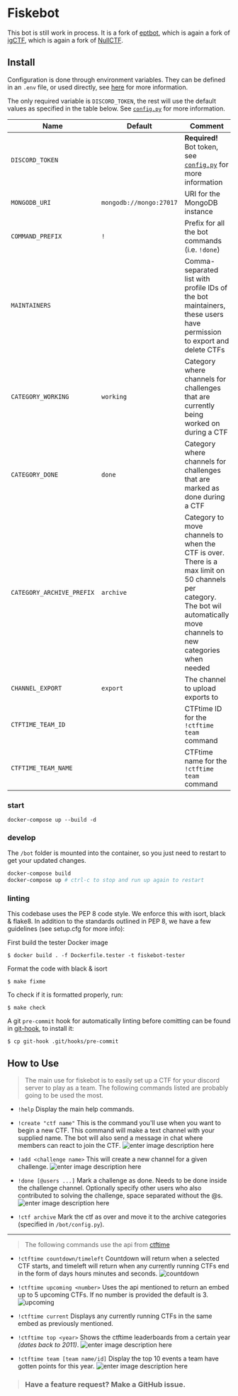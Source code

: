 # Fiskebot

This bot is still work in process. It is a fork of [eptbot](https://github.com/ept-team/eptbot), which is again a fork of [igCTF](https://gitlab.com/inequationgroup/igCTF), which is again a fork of [NullCTF](https://github.com/NullPxl/NullCTF).

## Install

Configuration is done through environment variables. They can be defined in an `.env` file, or used directly, see [here](https://docs.docker.com/compose/environment-variables/) for more information.

The only required variable is `DISCORD_TOKEN`, the rest will use the default values as specified in the table below. See [`config.py`](./bot/config.py) for more information. 

| Name | Default | Comment |
| ---- | ------- | ------- |
| `DISCORD_TOKEN` |  | **Required!** Bot token, see [`config.py`](./bot/config.py) for more information |
| `MONGODB_URI` | `mongodb://mongo:27017` | URI for the MongoDB instance |
| `COMMAND_PREFIX` | `!` | Prefix for all the bot commands (i.e. `!done`) |
| `MAINTAINERS` |  | Comma-separated list with profile IDs of the bot maintainers, these users have permission to export and delete CTFs |
| `CATEGORY_WORKING` | `working` | Category where channels for challenges that are currently being worked on during a CTF |
| `CATEGORY_DONE` | `done` | Category where channels for challenges that are marked as done during a CTF |
| `CATEGORY_ARCHIVE_PREFIX` | `archive` | Category to move channels to when the CTF is over. There is a max limit on 50 channels per category. The bot wil automatically move channels to new categories when needed |
| `CHANNEL_EXPORT` | `export` | The channel to upload exports to |
| `CTFTIME_TEAM_ID` |  | CTFtime ID for the `!ctftime team` command |
| `CTFTIME_TEAM_NAME` |  | CTFtime name for the `!ctftime team` command |

### start

`docker-compose up --build -d`

### develop

The `/bot` folder is mounted into the container, so you just need to restart to get your updated changes.
```bash
docker-compose build
docker-compose up # ctrl-c to stop and run up again to restart
```

### linting

This codebase uses the PEP 8 code style. We enforce this with isort, black & flake8. In addition to the standards outlined in PEP 8, we have a few guidelines (see setup.cfg for more info):

First build the tester Docker image
```
$ docker build . -f Dockerfile.tester -t fiskebot-tester
```

Format the code with black & isort

```shell
$ make fixme
```

To check if it is formatted properly, run:

```shell
$ make check
```

A git `pre-commit` hook for automatically linting before comitting can be found in [git-hook](./git-hook), to install it:
```shell
$ cp git-hook .git/hooks/pre-commit
```

## How to Use

> The main use for fiskebot is to easily set up a CTF for your discord server to play as a team. The following commands listed are probably going to be used the most.

- `!help` Display the main help commands.

- `!create "ctf name"` This is the command you'll use when you want to begin a new CTF. This command will make a text channel with your supplied name. The bot will also send a message in chat where members can react to join the CTF.
![enter image description here](images/ept-create.PNG)

- `!add <challenge name>` This will create a new channel for a given challenge.
![enter image description here](images/ept-add.PNG)
- `!done [@users ...]` Mark a challenge as done. Needs to be done inside the challenge channel. Optionally specify other users who also contributed to solving the challenge, space separated without the @s.
![enter image description here](images/ept-done.PNG)
- `!ctf archive` Mark the ctf as over and move it to the archive categories (specified in `/bot/config.py`).

---

> The following commands use the api from [ctftime](https://ctftime.org/api)

- `!ctftime countdown/timeleft` Countdown will return when a selected CTF starts, and timeleft will return when any currently running CTFs end in the form of days hours minutes and seconds.
    ![countdown](images/ctftime-countdown.png)

- `!ctftime upcoming <number>` Uses the api mentioned to return an embed up to 5 upcoming CTFs. If no number is provided the default is 3.
    ![upcoming](images/ctftime-upcoming.png)

- `!ctftime current` Displays any currently running CTFs in the same embed as previously mentioned.

- `!ctftime top <year>` Shows the ctftime leaderboards from a certain year _(dates back to 2011)_.
    ![enter image description here](images/ctftime-top.png)

- `!ctftime team [team name/id]` Display the top 10 events a team have gotten points for this year.
![enter image description here](images/ctftime-team.png)

> ### Have a feature request? Make a GitHub issue.
